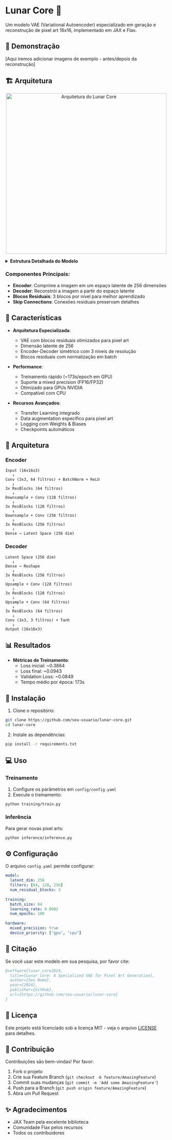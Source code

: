 # Lunar Core 🌙

Um modelo VAE (Variational Autoencoder) especializado em geração e reconstrução de pixel art 16x16, implementado em JAX e Flax.

## 🎨 Demonstração

[Aqui iremos adicionar imagens de exemplo - antes/depois da reconstrução]

## 🏗️ Arquitetura

<p align="center">
  <img src="docs/images/lunar_core_architecture.svg" alt="Arquitetura do Lunar Core" width="500">
</p>

<details>
<summary><strong>Estrutura Detalhada do Modelo</strong></summary>

```
Input (16×16×3) → Encoder
  ├─ Conv2D (64) + BN + ReLU
  ├─ 3× ResBlock (64)
  ├─ DownConv (128)
  ├─ 3× ResBlock (128)
  ├─ DownConv (256)
  ├─ 3× ResBlock (256)
  └─ Dense → Latent (256)
      ↓
Latent Space (256)
      ↓
Dense → Reshape → Decoder
  ├─ 3× ResBlock (256)
  ├─ UpConv (128)
  ├─ 3× ResBlock (128)
  ├─ UpConv (64)
  ├─ 3× ResBlock (64)
  ├─ Conv2D (3) + Tanh
  └─ Output (16×16×3)
```
</details>

### Componentes Principais:
- **Encoder**: Comprime a imagem em um espaço latente de 256 dimensões
- **Decoder**: Reconstrói a imagem a partir do espaço latente
- **Blocos Residuais**: 3 blocos por nível para melhor aprendizado
- **Skip Connections**: Conexões residuais preservam detalhes

## 🌟 Características

- **Arquitetura Especializada**:
  - VAE com blocos residuais otimizados para pixel art
  - Dimensão latente de 256
  - Encoder-Decoder simétrico com 3 níveis de resolução
  - Blocos residuais com normalização em batch

- **Performance**:
  - Treinamento rápido (~173s/epoch em GPU)
  - Suporte a mixed precision (FP16/FP32)
  - Otimizado para GPUs NVIDIA
  - Compatível com CPU

- **Recursos Avançados**:
  - Transfer Learning integrado
  - Data augmentation específico para pixel art
  - Logging com Weights & Biases
  - Checkpoints automáticos

## 🔧 Arquitetura

### Encoder
```
Input (16x16x3)
   ↓
Conv (3x3, 64 filtros) + BatchNorm + ReLU
   ↓
3x ResBlocks (64 filtros)
   ↓
Downsample + Conv (128 filtros)
   ↓
3x ResBlocks (128 filtros)
   ↓
Downsample + Conv (256 filtros)
   ↓
3x ResBlocks (256 filtros)
   ↓
Dense → Latent Space (256 dim)
```

### Decoder
```
Latent Space (256 dim)
   ↓
Dense → Reshape
   ↓
3x ResBlocks (256 filtros)
   ↓
Upsample + Conv (128 filtros)
   ↓
3x ResBlocks (128 filtros)
   ↓
Upsample + Conv (64 filtros)
   ↓
3x ResBlocks (64 filtros)
   ↓
Conv (3x3, 3 filtros) + Tanh
   ↓
Output (16x16x3)
```

## 📊 Resultados

- **Métricas de Treinamento**:
  - Loss inicial: ~0.3864
  - Loss final: ~0.0943
  - Validation Loss: ~0.0849
  - Tempo médio por época: 173s

## 🚀 Instalação

1. Clone o repositório:
```bash
git clone https://github.com/seu-usuario/lunar-core.git
cd lunar-core
```

2. Instale as dependências:
```bash
pip install -r requirements.txt
```

## 💻 Uso

### Treinamento

1. Configure os parâmetros em `config/config.yaml`
2. Execute o treinamento:
```bash
python training/train.py
```

### Inferência

Para gerar novas pixel arts:
```bash
python inference/inference.py
```

## ⚙️ Configuração

O arquivo `config.yaml` permite configurar:

```yaml
model:
  latent_dim: 256
  filters: [64, 128, 256]
  num_residual_blocks: 3
  
training:
  batch_size: 64
  learning_rate: 0.0002
  num_epochs: 100
  
hardware:
  mixed_precision: true
  device_priority: ["gpu", "cpu"]
```

## 📝 Citação

Se você usar este modelo em sua pesquisa, por favor cite:

```bibtex
@software{lunar_core2024,
  title={Lunar Core: A Specialized VAE for Pixel Art Generation},
  author={Seu Nome},
  year={2024},
  publisher={GitHub},
  url={https://github.com/seu-usuario/lunar-core}
}
```

## 📄 Licença

Este projeto está licenciado sob a licença MIT - veja o arquivo [LICENSE](LICENSE) para detalhes.

## 🤝 Contribuição

Contribuições são bem-vindas! Por favor:

1. Fork o projeto
2. Crie sua Feature Branch (`git checkout -b feature/AmazingFeature`)
3. Commit suas mudanças (`git commit -m 'Add some AmazingFeature'`)
4. Push para a Branch (`git push origin feature/AmazingFeature`)
5. Abra um Pull Request

## ✨ Agradecimentos

- JAX Team pela excelente biblioteca
- Comunidade Flax pelos recursos
- Todos os contribuidores 